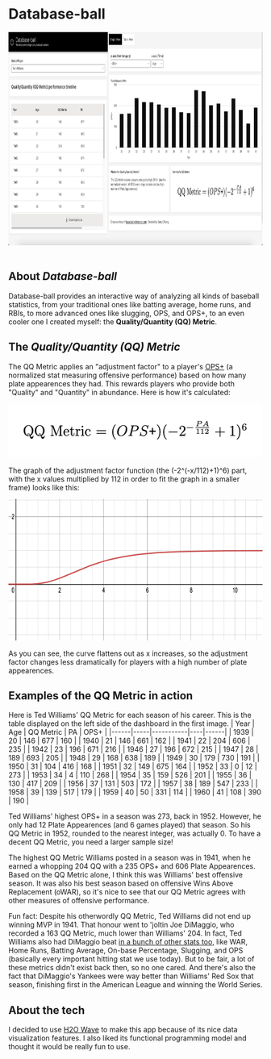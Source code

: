 # Database-ball

<img src="readme/default-view.png" alt="default-view" width=961 height=423> 

## About <i>Database-ball</i>
Database-ball provides an interactive way of analyzing all kinds of baseball statistics, from your traditional ones like batting average, home runs, and RBIs, to more advanced ones like slugging, OPS, and OPS+, to an even cooler one I created myself: the **Quality/Quantity (QQ) Metric**.

## The <i>Quality/Quantity (QQ) Metric</i>
The QQ Metric applies an "adjustment factor" to a player's [OPS+](https://www.mlb.com/glossary/advanced-stats/on-base-plus-slugging-plus) (a normalized stat measuring offensive performance) based on how many plate appearences they had. This rewards players who provide both "Quality" and "Quantity" in abundance. Here is how it's calculated:

<img src="images/qq_formula.png" alt="formula" width=514 height=107>

The graph of the adjustment factor function (the (-2^(-x/112)+1)^6) part, with the x values multiplied by 112 in order to fit the graph in a smaller frame) looks like this:

<img src="readme/adjustment_function.png" alt="adjustment function graph" width=775 height=281>

As you can see, the curve flattens out as x increases, so the adjustment factor changes less dramatically for players with a high number of plate appearences.

## Examples of the QQ Metric in action
Here is Ted Williams' QQ Metric for each season of his career. This is the table displayed on the left side of the dashboard in the first image.
| Year | Age | QQ Metric | PA | OPS+ |
|------|-----|-----------|----|------|
| 1939 | 20 | 146 | 677 | 160 |
 | 1940 | 21 | 146 | 661 | 162 |
 | 1941 | 22 | 204 | 606 | 235 |
 | 1942 | 23 | 196 | 671 | 216 |
 | 1946 | 27 | 196 | 672 | 215 |
 | 1947 | 28 | 189 | 693 | 205 |
 | 1948 | 29 | 168 | 638 | 189 |
 | 1949 | 30 | 179 | 730 | 191 |
 | 1950 | 31 | 104 | 416 | 168 |
 | 1951 | 32 | 149 | 675 | 164 |
 | 1952 | 33 | 0 | 12 | 273 |
 | 1953 | 34 | 4 | 110 | 268 |
 | 1954 | 35 | 159 | 526 | 201 |
 | 1955 | 36 | 130 | 417 | 209 |
 | 1956 | 37 | 131 | 503 | 172 |
 | 1957 | 38 | 189 | 547 | 233 |
 | 1958 | 39 | 139 | 517 | 179 |
 | 1959 | 40 | 50 | 331 | 114 |
 | 1960 | 41 | 108 | 390 | 190 |
 
 Ted Williams' highest OPS+ in a season was 273, back in 1952. However, he only had 12 Plate Appearences (and 6 games played) that season. So his QQ Metric in 1952, rounded to the nearest integer, was actually 0. To have a decent QQ Metric, you need a larger sample size!
 
 The highest QQ Metric Williams posted in a season was in 1941, when he earned a whopping 204 QQ with a 235 OPS+ and 606 Plate Appearences. Based on the QQ Metric alone, I think this was Williams' best offensive season. It was also his best season based on offensive Wins Above Replacement (oWAR), so it's nice to see that our QQ Metric agrees with other measures of offensive performance. 
 
 Fun fact: Despite his otherwordly QQ Metric, Ted Williams did not end up winning MVP in 1941. That honour went to 'joltin Joe DiMaggio, who recorded a 163 QQ Metric, much lower than Williams' 204. In fact, Ted Williams also had DiMaggio beat [in a bunch of other stats too](https://www.baseball-reference.com/awards/awards_1941.shtml#all_AL_MVP_voting), like WAR, Home Runs, Batting Average, On-base Percentage, Slugging, and OPS (basically every important hitting stat we use today). But to be fair, a lot of these metrics didn't exist back then, so no one cared. And there's also the fact that DiMaggio's Yankees were way better than Williams' Red Sox that season, finishing first in the American League and winning the World Series.
 
## About the tech
I decided to use [H2O Wave](https://wave.h2o.ai/docs/guide) to make this app because of its nice data visualization features. I also liked its functional programming model and thought it would be really fun to use.
